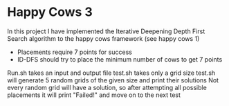 # Happy Cows 3

In this project I have implemented the Iterative Deepening Depth First Search algorithm to the happy cows framework (see happy cows 1)

- Placements require 7 points for success
- ID-DFS should try to place the minimum number of cows to get 7 points

Run.sh takes an input and output file test.sh takes only a grid size test.sh will generate 5 random grids of the given size and print their solutions Not every random grid will have a solution, so after attempting all possible placements it will print "Failed!" and move on to the next test
